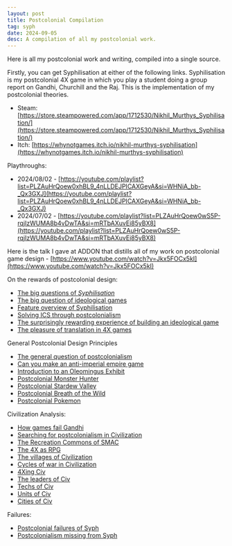 ```yaml
---
layout: post
title: Postcolonial Compilation
tag: syph
date: 2024-09-05
desc: A compilation of all my postcolonial work.
---
```


Here is all my postcolonial work and writing, compiled into a single source.

Firstly, you can get Syphilisation at either of the following links. Syphilisation is my postcolonial 4X game in which you play a student doing a group report on Gandhi, Churchill and the Raj. This is the implementation of my postcolonial theories.
- Steam: [https://store.steampowered.com/app/1712530/Nikhil_Murthys_Syphilisation/](https://store.steampowered.com/app/1712530/Nikhil_Murthys_Syphilisation/)
- Itch: [https://whynotgames.itch.io/nikhil-murthys-syphilisation](https://whynotgames.itch.io/nikhil-murthys-syphilisation)

Playthroughs:
- 2024/08/02 - [https://youtube.com/playlist?list=PLZAuHrQoew0xhBL9_4nLLDEJPICAXGeyA&si=WHNiA_bb-_Qx3GXJ](https://youtube.com/playlist?list=PLZAuHrQoew0xhBL9_4nLLDEJPICAXGeyA&si=WHNiA_bb-_Qx3GXJ)
- 2024/07/02 - [https://youtube.com/playlist?list=PLZAuHrQoew0wS5P-rqjIzWUMA8b4vDwTA&si=mRTbAXuvEi85yBX8](https://youtube.com/playlist?list=PLZAuHrQoew0wS5P-rqjIzWUMA8b4vDwTA&si=mRTbAXuvEi85yBX8)

Here is the talk I gave at ADDON that distills all of my work on postcolonial game design - [https://www.youtube.com/watch?v=Jkx5FOCx5kI](https://www.youtube.com/watch?v=Jkx5FOCx5kI)

On the rewards of postcolonial design:
- [The big questions of *Syphilisation*](https://whynotgames.in/2020/08/08/question.html)
- [The big question of ideological games](https://whynotgames.in/2022/10/28/ideologicalGames.html)
- [Feature overview of Syphilisation](https://whynotgames.in/2023/04/07/featureOverview.html)
- [Solving ICS through postcolonialism](https://whynotgames.in/2022/03/11/ics.html)
- [The surprisingly rewarding experience of building an ideological game](https://whynotgames.in/2022/07/22/rewardIdeology.html)
- [The pleasure of translation in 4X games](https://whynotgames.in/2023/03/04/translate4x.html)

General Postcolonial Design Principles
- [The general question of postcolonialism](https://whynotgames.in/2023/02/11/generalPoco.html)
- [Can you make an anti-imperial empire game](https://www.eurogamer.net/can-you-make-an-anti-imperial-empire-game)
- [Introduction to an Oleomingus Exhibit](https://whynotgames.in/2024/09/15/oleo.html)
- [Postcolonial Monster Hunter](https://whynotgames.in/2022/09/24/monHunPoCo.html)
- [Postcolonial Stardew Valley](https://whynotgames.in/2022/12/18/pocoStardew.html)
- [Postcolonial Breath of the Wild](https://whynotgames.in/2023/01/22/pocoZelda.html)
- [Postcolonial Pokemon](https://whynotgames.in/2024/03/18/pocomon.html)

Civilization Analysis:
- [How games fail Gandhi](https://www.rockpapershotgun.com/how-video-games-consistently-fail-gandhi)
- [Searching for postcolonialism in Civilization](https://whynotgames.in/2022/01/19/searchPocoCiv.html)
- [The Recreation Commons of SMAC](https://whynotgames.in/2021/03/11/recCommon.html)
- [The 4X as RPG](https://whynotgames.in/2020/01/22/4xrpg.html)
- [The villages of Civilization](https://whynotgames.in/2019/12/24/village.html)
- [Cycles of war in Civilization](https://whynotgames.in/2019/09/18/warCycle.html)
- [4Xing Civ](https://whynotgames.in/2019/01/15/forex.html)
- [The leaders of Civ](https://whynotgames.in/2019/01/13/civLeaders.html)
- [Techs of Civ](https://whynotgames.in/2019/01/10/civTech.html)
- [Units of Civ](https://whynotgames.in/2019/01/08/civUnits.html)
- [Cities of Civ](https://whynotgames.in/2019/01/07/civCities.html)

Failures:
- [Postcolonial failures of Syph](https://whynotgames.in/2023/06/24/syphFail.html)
- [Postcolonialism missing from Syph](https://whynotgames.in/2024/09/05/missingPoco.html)